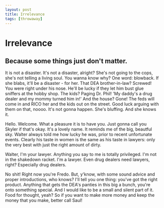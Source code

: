 ```yaml
---
layout: post
title: Irrelevance
tags: [throwaway]
---
```

# Irrelevance
## Because some things just don't matter.

It is not a disaster. It's not a disaster, alright? She's not going to the cops, she's not telling a living soul. You wanna know why? One word: blowback. If she blabs, it'll be a disaster - for her. That DEA brother-in-law? Screwed! You were right under his nose. He'll be lucky if they let him bust glue sniffers at the hobby shop. The kids? Paging Dr. Phil! 'My daddy's a drug dealer and my mommy turned him in!' And the house? Gone! The feds will come in and RICO her and the kids out on the street. Good luck arguing with them on that, noooo. It's not gonna happen. She's bluffing. And she knows it.

Hello. Welcome. What a pleasure it is to have you. Just gonna call you Skyler if that's okay. It's a lovely name. It reminds me of the big, beautful sky. Walter always told me how lucky he was, prior to recent unfortunate events. Clearly his taste in women is the same as his taste in lawyers: only the very best with just the right amount of dirty.

Walter, I'm your lawyer. Anything you say to me is totally privileged. I'm not in the shakedown racket. I'm a lawyer. Even drug dealers need lawyers, right? Especially drug dealers.

No shit! Right now you're Fredo. But, y'know, with some sound advice and proper introductions, who knows? I'll tell you one thing: you've got the right product. Anything that gets the DEA's panties in this big a bunch, you're onto something special. And I would like to be a small and silent part of it. Food for thought, yeah? So if you want to make more money and keep the money that you make, better call Saul!
